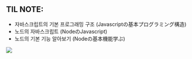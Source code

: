 ## TIL NOTE:
- 자바스크립트의 기본 프로그래밍 구조
    (Javascriptの基本プログラミング構造)
- 노드의 자바스크립트
    (NodeのJavascript)
- 노드의 기본 기능 알아보기
    (Nodeの基本機能学ぶ)

<a href="https://available-parent-09c.notion.site/Do-it-Node-js-Node-js-41d2633a620c4693a6fb227cc53e482a"><img src="https://img.shields.io/badge/Notion-000000?style=flat&logo=Notion&logoColor=white&link=https://available-parent-09c.notion.site/Do-it-Node-js-Node-js-41d2633a620c4693a6fb227cc53e482a"/>
